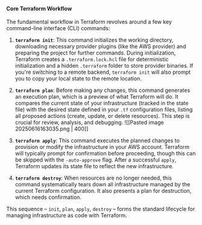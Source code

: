 #### Core Terraform Workflow

The fundamental workflow in Terraform revolves around a few key command-line interface (CLI) commands:
1. **`terraform init`**: This command initializes the working directory, downloading necessary provider plugins (like the AWS provider) and preparing the project for further commands. During initialization, Terraform creates a `.terraform.lock.hcl` file for deterministic initialization and a hidden `.terraform` folder to store provider binaries. If you're switching to a remote backend, `terraform init` will also prompt you to copy your local state to the remote location.

2. **`terraform plan`**: Before making any changes, this command generates an execution plan, which is a preview of what Terraform will do. It compares the current state of your infrastructure (tracked in the state file) with the desired state defined in your `.tf` configuration files, listing all proposed actions (create, update, or delete resources). This step is crucial for review, analysis, and debugging.
	![[Pasted image 20250616163035.png | 400]]

3. **`terraform apply`**: This command executes the planned changes to provision or modify the infrastructure in your AWS account. Terraform will typically prompt for confirmation before proceeding, though this can be skipped with the `-auto-approve` flag. After a successful `apply`, Terraform updates its state file to reflect the new infrastructure.

4. **`terraform destroy`**: When resources are no longer needed, this command systematically tears down all infrastructure managed by the current Terraform configuration. It also presents a plan for destruction, which needs confirmation.

This sequence – `init`, `plan`, `apply`, `destroy` – forms the standard lifecycle for managing infrastructure as code with Terraform.


